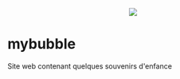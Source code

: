 <p align="center">
<img src="./assets/images/screenshot.png" />
</p>

# mybubble
Site web contenant quelques souvenirs d'enfance
